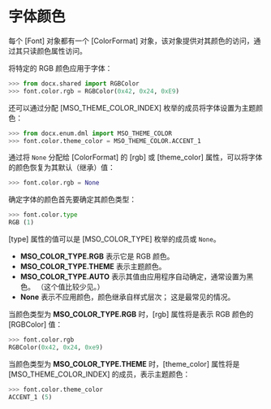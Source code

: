 # 字体颜色

每个 [Font] 对象都有一个 [ColorFormat] 对象，该对象提供对其颜色的访问，通过其只读颜色属性访问。

将特定的 RGB 颜色应用于字体：

```python
>>> from docx.shared import RGBColor
>>> font.color.rgb = RGBColor(0x42, 0x24, 0xE9)
```

还可以通过分配 [MSO_THEME_COLOR_INDEX] 枚举的成员将字体设置为主题颜色：

```python
>>> from docx.enum.dml import MSO_THEME_COLOR
>>> font.color.theme_color = MSO_THEME_COLOR.ACCENT_1
```

通过将 `None` 分配给 [ColorFormat] 的 [rgb] 或 [theme_color] 属性，可以将字体的颜色恢复为其默认（继承）值：

```python
>>> font.color.rgb = None
```

确定字体的颜色首先要确定其颜色类型：

```python
>>> font.color.type
RGB (1)
```

[type] 属性的值可以是 [MSO_COLOR_TYPE] 枚举的成员或 `None`。

- **MSO_COLOR_TYPE.RGB** 表示它是 RGB 颜色。
- **MSO_COLOR_TYPE.THEME** 表示主题颜色。
- **MSO_COLOR_TYPE.AUTO** 表示其值由应用程序自动确定，通常设置为黑色。 （这个值比较少见。）
- **None** 表示不应用颜色，颜色继承自样式层次； 这是最常见的情况。

当颜色类型为 **MSO_COLOR_TYPE.RGB** 时，[rgb] 属性将是表示 RGB 颜色的 [RGBColor] 值：

```python
>>> font.color.rgb
RGBColor(0x42, 0x24, 0xe9)
```

当颜色类型为 **MSO_COLOR_TYPE.THEME** 时，[theme_color] 属性将是 [MSO_THEME_COLOR_INDEX] 的成员，表示主题颜色：

```python
>>> font.color.theme_color
ACCENT_1 (5)
```
